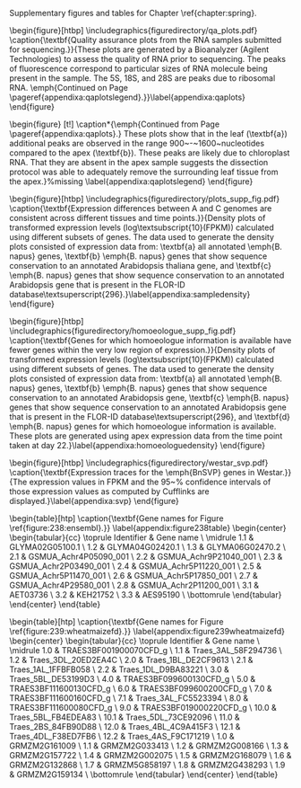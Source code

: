 Supplementary figures and tables for Chapter \ref{chapter:spring}.

\begin{figure}[htbp]
\includegraphics{figuredirectory/qa_plots.pdf}
\caption{\textbf{Quality assurance plots from the RNA samples submitted
for sequencing.}}{These plots are generated by a Bioanalyzer (Agilent
Technologies) to assess the quality of RNA prior to sequencing. The
peaks of fluorescence correspond to particular sizes of RNA molecule
being present in the sample. The 5S, 18S, and 28S are peaks due to
ribosomal RNA. \emph{Continued on Page
\pageref{appendixa:qaplotslegend}.}}\label{appendixa:qaplots}
\end{figure}

\begin{figure} [t!]
\caption*{\emph{Continued from Page \pageref{appendixa:qaplots}.}
These plots show that in the leaf (\textbf{a}) additional
peaks are observed in the range 900~-~1600~nucleotides compared to the
apex (\textbf{b}). These peaks are likely due to chloroplast RNA. That
they are absent in the apex sample suggests the dissection protocol was
able to adequately remove the surrounding leaf tissue from the
apex.}%missing
\label{appendixa:qaplotslegend}
\end{figure}



\begin{figure}[htbp]
\includegraphics{figuredirectory/plots_supp_fig.pdf}
\caption{\textbf{Expression differences between A and C genomes are
consistent across different tissues and time points.}}{Density plots of
transformed expression levels (log\textsubscript{10}(FPKM)) calculated
using different subsets of genes. The data used to generate the density
plots consisted of expression data from: \textbf{a} all annotated
\emph{B. napus} genes, \textbf{b} \emph{B. napus} genes that show
sequence conservation to an annotated Arabidopsis thaliana gene, and
\textbf{c} \emph{B. napus} genes that show sequence conservation to an
annotated Arabidopsis gene that is present in the FLOR-ID
database\textsuperscript{296}.}\label{appendixa:sampledensity}
\end{figure}

\begin{figure}[htbp]
\includegraphics{figuredirectory/homoeologue_supp_fig.pdf}
\caption{\textbf{Genes for which homoeologue information is available
have fewer genes within the very low region of expression.}}{Density
plots of transformed expression levels (log\textsubscript{10}(FPKM))
calculated using different subsets of genes. The data used to generate
the density plots consisted of expression data from: \textbf{a} all
annotated \emph{B. napus} genes, \textbf{b} \emph{B. napus} genes that
show sequence conservation to an annotated Arabidopsis gene, \textbf{c}
\emph{B. napus} genes that show sequence conservation to an annotated
Arabidopsis gene that is present in the FLOR-ID database\textsuperscript{296}, and
\textbf{d} \emph{B. napus} genes for which homoeologue information is
available. These plots are generated using apex expression data from the
time point taken at day 22.}\label{appendixa:homoeologuedensity}
\end{figure}

\begin{figure}[htbp]
\includegraphics{figuredirectory/westar_svp.pdf}
\caption{\textbf{Expression traces for the \emph{BnSVP} genes in
Westar.}}{The expression values in FPKM and the 95~\% confidence
intervals of those expression values as computed by Cufflinks are
displayed.}\label{appendixa:svp}
\end{figure}

\begin{table}[htp]
\caption{\textbf{Gene names for Figure \ref{figure:238:ensembl}.}}
\label{appendix:figure238table}
\begin{center}
\begin{tabular}{cc}
\toprule
Identifier & Gene name \\
\midrule
1.1 & GLYMA02G05100.1       \\
1.2 & GLYMA04G02420.1       \\
1.3 & GLYMA06G02470.2       \\
2.1 & GSMUA\_Achr4P05090\_001 \\
2.2 & GSMUA\_Achr9P21040\_001 \\
2.3 & GSMUA\_Achr2P03490\_001 \\
2.4 & GSMUA\_Achr5P11220\_001 \\
2.5 & GSMUA\_Achr5P11470\_001 \\
2.6 & GSMUA\_Achr5P17850\_001 \\
2.7 & GSMUA\_Achr4P29580\_001 \\
2.8 & GSMUA\_Achr2P11200\_001 \\
3.1 & AET03736              \\
3.2 & KEH21752              \\
3.3 & AES95190              \\
\bottomrule
\end{tabular}
\end{center}
\end{table}

\begin{table}[htp]
\caption{\textbf{Gene names for Figure \ref{figure:239:wheatmaizefd}.}}
\label{appendix:figure239wheatmaizefd}
\begin{center}
\begin{tabular}{cc}
\toprule
Identifier & Gene name \\
\midrule
1.0  & TRAES3BF001900070CFD\_g \\
1.1  & Traes\_3AL\_58F294736    \\
1.2  & Traes\_3DL\_20ED2EA4C    \\
2.0  & Traes\_1BL\_DE2CF9613    \\
2.1  & Traes\_1AL\_1FFBFB058    \\
2.2  & Traes\_1DL\_D9BA83221    \\
3.0  & Traes\_5BL\_DE53199D3    \\
4.0  & TRAES3BF099600130CFD\_g \\
5.0  & TRAES3BF111600130CFD\_g \\
6.0  & TRAES3BF099600200CFD\_g \\
7.0  & TRAES3BF111600160CFD\_g \\
7.1  & Traes\_3AL\_FC5523394    \\
8.0  & TRAES3BF111600080CFD\_g \\
9.0  & TRAES3BF019000220CFD\_g \\
10.0 & Traes\_5BL\_FB4EDEA83    \\
10.1 & Traes\_5DL\_73CE92096    \\
11.0 & Traes\_2BS\_84FB90D88    \\
12.0 & Traes\_4BL\_4C9A415F3    \\
12.1 & Traes\_4DL\_F38ED7FB6    \\
12.2 & Traes\_4AS\_F9C171219    \\
1.0  & GRMZM2G161009          \\
1.1  & GRMZM2G033413          \\
1.2  & GRMZM2G008166          \\
1.3  & GRMZM2G157722          \\
1.4  & GRMZM2G002075          \\
1.5  & GRMZM2G168079          \\
1.6  & GRMZM2G132868          \\
1.7  & GRMZM5G858197          \\
1.8  & GRMZM2G438293          \\
1.9  & GRMZM2G159134          \\
\bottomrule
\end{tabular}
\end{center}
\end{table}
